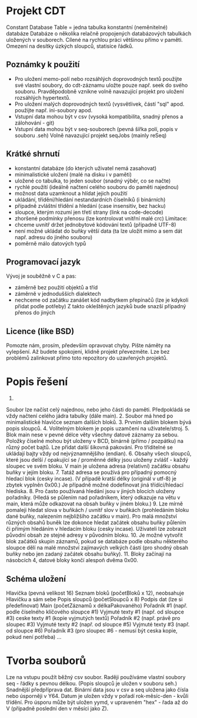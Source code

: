 
Projekt CDT
===========
Constant Database Table = jedna tabulka konstantní (neměnitelné) databáze
Databáze o několika relačně propojených databázových tabulkách uložených v souborech.
Cílené na rychlou práci většinou přímo v paměti.
Omezení na desítky úzkých sloupců, statisíce řádků.

Poznámky k použití
------------------
 - Pro uložení memo-polí nebo rozsáhlých doprovodných textů použijte své vlastní soubory,
   do cdt-záznamu uložte pouze např. seek do svého souboru.
   Pravděpodobně vznikne volně navazující projekt pro uložení rozsáhlých hypertextů.
 - Pro uložení malých doprovodných textů (vysvětlivek, částí "sql" apod. použijte např.
   ini-soubory apod.
 - Vstupní data mohou být v csv (vysoká kompatibilita, snadný přenos a zálohování - git)
 - Vstupní data mohou být v seq-souborech (pevná šířka polí, popis v souboru .seh)
   Volně navazující projekt seqJobs (mainly reSeq)

Krátké shrnutí
--------------
 - konstantní databáze (do kterých uživatel nemá zasahovat)
 - minimalistické uložení (malé na disku i v paměti)
 - uložené co tabulka, to jeden soubor (snadný výběr, co se načte)
 - rychlé použití (ideálně načtení celého souboru do paměti najednou)
 - možnost data uzamknout a hlídat jejich použití
 - ukládání, třídění/hledání nestandardních číselníků (i binárních)
 - případně zvláštní třídění a hledání (case insensitiv, bez hacku)
 - sloupce, kterým rozumí jen třetí strany (link na code-decode)
 - zhoršené podmínky přenosu (lze kontrolovat vnitřní malé crc)
Limitace:
 - chceme uvnitř držet jednobytové kódování textů (případně UTF-8)
 - není možné ukládat do buňky větší data
   (ta lze uložit mimo a sem dát např. adresu do jiného souboru)
 - poměrně málo datových typů

Programovací jazyk
------------------
Vývoj je souběžně v C a pas:
 - záměrně bez použití objektů a tříd
 - záměrně v jednodušších dialektech
 - nechceme od začátku zanášet kód nadbytkem přepínačů
   (lze je kdykoli přidat podle potřeby)
Z takto okleštěných jazyků bude snazší případný přenos do jiných

Licence (like BSD)
------------------
Pomozte nám, prosím, především opravovat chyby.
Pište náměty na vylepšení.
Až budete spokojeni, klidně projekt převezměte.
Lze bez problémů zalinkovat přímo toto repozitory do uzavřených projektů.


Popis řešení
============
1.
Soubor lze načíst celý najednou, nebo jeho části do paměti.
Předpokládá se vždy načtení celého jádra tabulky (dále main).
2.
Soubor má hned po minimalistické hlavičce seznam dalších bloků.
3.
Prvním dalším blokem bývá popis sloupců.
4.
Volitelným blokem je popis uzamčení na uživatele/stroj.
5.
Blok main nese v pevné délce věty všechny datové záznamy za sebou.
Položky číselné mohou být uloženy v BCD, binárně (přímo / pozpátku)
na různý počet bajtů. Lze přidat další šikovná pakování.
Pro tříditelné se ukládají bajty vždy od nejvýznamnějšího (endian).
6.
Obsahy všech sloupců, které jsou delší / opakující se / proměnné délky
jsou uloženy zvlášť - každý sloupec ve svém bloku. V main je uložena
adresa (relativní) začátku obsahu buňky v jejím bloku.
7.
Tatáž adresa se používá pro případný pomocný hledací blok (cesky incase).
(V případě kratší délky (originál v utf-8) je zbytek vyplněn 0x00.)
Je případně možné dodefinovat jiná třídící/hledací hlediska.
8.
Pro často používaná hledání jsou v jiných blocích uloženy pořadníky.
(Hledá se půlením nad pořadníkem, který odkazuje na větu v main,
která může odkazovat na obsah buňky v jiném bloku.)
9.
Lze mírně pomaleji hledat slova v buňkách / uvnitř slov v buňkách
(prohledáním bloku dané buňky, nalezením nejbližšího začátku v main).
Pro malá množství různých obsahů buněk lze dokonce hledat začátek
obsahu buňky půlením či přímým hledáním v hledacím bloku (cesky incase).
Uživateli lze zobrazit původní obsah ze stejné adresy v původním bloku.
10.
Je možné vytvořit blok začátků skupin záznamů, pokud se databáze podle
obsahu některého sloupce dělí na malé množství zajímavých velkých částí
(pro shodný obsah buňky nebo jen zadaný začátek obsahu buňky).
11.
Bloky začínají na násobcích 4, datové bloky končí alespoň dvěma 0x00.

Schéma uložení
--------------
 Hlavička (pevná velikost 16)
 Seznam bloků (početBloků x 12), neobsahuje Hlavičku a sám sebe
 Popis sloupců (početSloupců x 8)
 Podpis dat (lze si předefinovat)
 Main (početZáznamů x délkaPakovaného)
 Pořadník #1 (např. podle číselného klíčového sloupce #1)
 Vyjmuté texty #1 (např. od sloupce #3)
 ceske texty #1 (kopie vyjmutých textů)
 Pořadník #2 (např. právě pro sloupec #3)
 Vyjmuté texty #2 (např. od sloupce #5)
 Vyjmuté texty #3 (např. od sloupce #6)
 Pořadník #3 (pro sloupec #6 - nemusí být ceska kopie, pokud není potřeba)
 ...


Tvorba souborů
==============
Lze na vstupu použít běžný csv soubor.
Raději používáme vlastní soubory seq - řádky s pevnou délkou.
(Popis sloupců je uložen v souboru seh.) Snadnější předpříprava dat.
Binární data jsou v csv a seq uložena jako čísla nebo úsporněji v Y64.
Datum je uložen vždy v pořadí rok-měsíc-den - kvůli třídění.
Pro úsporu může být uložen yymd, v upraveném "hex" - řada až do V
(případně poslední den v měsíci jako Z).
